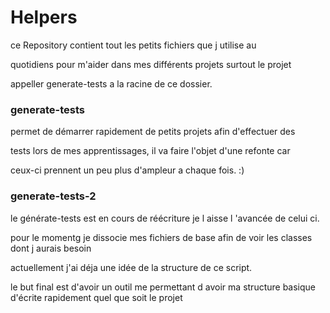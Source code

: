 # Helpers

ce Repository contient tout les petits fichiers que j utilise au 

quotidiens pour m'aider dans mes différents projets surtout le projet

appeller generate-tests a la racine de ce dossier.

### generate-tests

permet de démarrer rapidement de petits projets afin d'effectuer des 

tests lors de mes apprentissages, il va faire l'objet d'une refonte car 

ceux-ci prennent un peu plus d'ampleur a chaque fois. :)

### generate-tests-2

le générate-tests est en cours de réécriture je l aisse l 'avancée de celui ci.

pour le momentg je dissocie mes fichiers de base afin de voir les classes dont j aurais besoin 

actuellement j'ai déja une idée de la structure de ce script.

le but final est d'avoir un outil me permettant d avoir ma structure basique
d'écrite rapidement quel que soit le projet